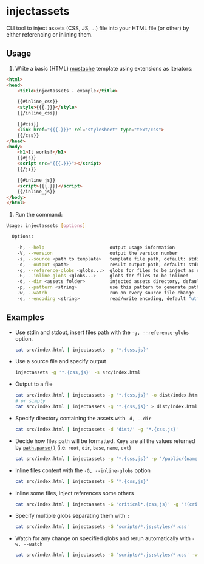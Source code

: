# injectassets

CLI tool to inject assets (CSS, JS, ...) file into your HTML file (or other) by either referencing or inlining them.

## Usage

1. Write a basic (HTML) [mustache](http://mustache.github.io/) template using extensions as iterators:

  ```html
  <html>
  <head>
      <title>injectassets - example</title>

      {{#inline_css}}
      <style>{{{.}}}</style>
      {{/inline_css}}

      {{#css}}
      <link href="{{{.}}}" rel="stylesheet" type="text/css">
      {{/css}}
  </head>
  <body>
      <h1>It works!</h1>
      {{#js}}
      <script src="{{{.}}}"></script>
      {{/js}}

      {{#inline_js}}
      <script>{{{.}}}</script>
      {{/inline_js}}
  </body>
  </html>

  ```

1. Run the command:

  ```bash
  Usage: injectassets [options]

    Options:

      -h, --help                        output usage information
      -V, --version                     output the version number
      -s, --source <path to template>   template file path, default: stdin
      -o, --output <path>               result output path, default: stdout
      -g, --reference-globs <globs...>  globs for files to be inject as references
      -G, --inline-globs <globs...>     globs for files to be inlined
      -d, --dir <assets folder>         injected assets directory, default: "./"
      -p, --pattern <string>            use this pattern to generate paths, default {base}
      -w, --watch                       run on every source file change
      -e, --encoding <string>           read/write encoding, default "utf-8"
  ```

## Examples

  * Use stdin and stdout, insert files path with the `-g, --reference-globs` option.

    ```bash
    cat src/index.html | injectassets -g '*.{css,js}'
    ```

  * Use a source file and specify output

    ```bash
    injectassets -g '*.{css,js}' -s src/index.html
    ```

  * Output to a file

    ```bash
    cat src/index.html | injectassets -g '*.{css,js}' -o dist/index.html
    # or simply
    cat src/index.html | injectassets -g '*.{css,js}' > dist/index.html
    ```

  * Specify directory containing the assets with `-d, --dir`

    ```bash
    cat src/index.html | injectassets -d 'dist/' -g '*.{css,js}'
    ```

  * Decide how files path will be formatted. Keys are all the values returned by [`path.parse()`](https://nodejs.org/api/path.html#path_path_parse_pathstring) (i.e: `root`, `dir`, `base`, `name`, `ext`)

    ```bash
    cat src/index.html | injectassets -g '*.{css,js}' -p '/public/{name}{ext}'
    ```

  * Inline files content with the `-G, --inline-globs` option

    ```bash
    cat src/index.html | injectassets -G '*.{css,js}'
    ```

  * Inline some files, inject references some others

    ```bash
    cat src/index.html | injectassets -G 'critical*.{css,js}' -g '!(critical)*.{css,js}'
    ```

  * Specify multiple globs separating them with `;`

    ```bash
    cat src/index.html | injectassets -G 'scripts/*.js;styles/*.css'
    ```

  * Watch for any change on specified globs and rerun automatically with `-w, --watch`

    ```bash
    cat src/index.html | injectassets -G 'scripts/*.js;styles/*.css' -w -o dist/index.html
    ```
